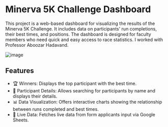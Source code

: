 # Minerva 5K Challenge Dashboard

This project is a web-based dashboard for visualizing the results of the Minerva 5K Challenge. It includes data on participants' run completions, their best times, and positions. The dashboard is designed for faculty members who need quick and easy access to race statistics. I worked with Professor Aboozar Hadavand.

![image](https://github.com/CarlKho-Minerva/minerva_5k_dashboard/assets/106736711/2b394d7c-7da7-4946-8592-96fb7e143883)


## Features

- 🏆 Winners: Displays the top participant with the best time.
- 👥 Participant Details: Allows searching for participants by name and displays their details.
- 📊 Data Visualization: Offers interactive charts showing the relationship between runs completed and best times.
- 🛜 Live Data: Fetches live data from form applicants input via Google Sheets.
